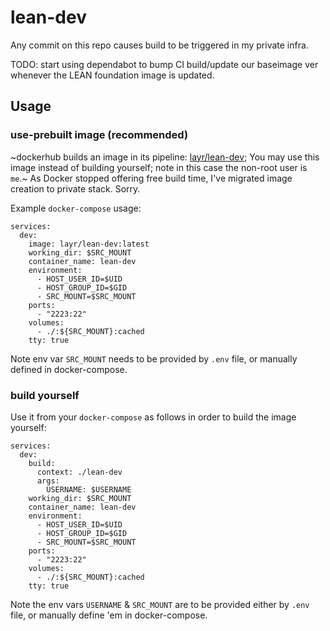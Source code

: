 # lean-dev
Any commit on this repo causes build to be triggered in my private infra.

TODO: start using dependabot to bump CI build/update our baseimage ver whenever
the LEAN foundation image is updated.

## Usage

### use-prebuilt image (recommended)

~dockerhub builds an image in its pipeline: [layr/lean-dev](https://hub.docker.com/r/layr/lean-dev/builds);
You may use this image instead of building yourself; note in this case the non-root
user is `me`.~ As Docker stopped offering free build time, I've migrated image
creation to private stack. Sorry.

Example  `docker-compose` usage:


    services:
      dev:
        image: layr/lean-dev:latest
        working_dir: $SRC_MOUNT
        container_name: lean-dev
        environment:
          - HOST_USER_ID=$UID
          - HOST_GROUP_ID=$GID
          - SRC_MOUNT=$SRC_MOUNT
        ports:
          - "2223:22"
        volumes:
          - ./:${SRC_MOUNT}:cached
        tty: true

Note env var `SRC_MOUNT` needs to be provided by `.env` file, or manually defined 
in docker-compose.


### build yourself

Use it from your `docker-compose` as follows in order to build the image yourself:


    services:
      dev:
        build:
          context: ./lean-dev
          args:
            USERNAME: $USERNAME
        working_dir: $SRC_MOUNT
        container_name: lean-dev
        environment:
          - HOST_USER_ID=$UID
          - HOST_GROUP_ID=$GID
          - SRC_MOUNT=$SRC_MOUNT
        ports:
          - "2223:22"
        volumes:
          - ./:${SRC_MOUNT}:cached
        tty: true

Note the env vars `USERNAME` & `SRC_MOUNT` are to be provided either
by `.env` file, or manually define 'em in docker-compose.


